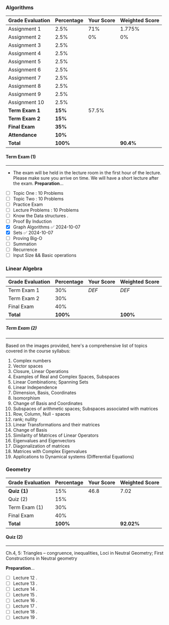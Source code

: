 ### Algorithms

| **Grade Evaluation** | **Percentage** | **Your Score** | **Weighted Score** |
| -------------------- | -------------- | -------------- | ------------------ |
| Assignment 1         | 2.5%           | 71%            | 1.775%             |
| Assignment 2         | 2.5%           | 0%             | 0%                 |
| Assignment 3         | 2.5%           |                |                    |
| Assignment 4         | 2.5%           |                |                    |
| Assignment 5         | 2.5%           |                |                    |
| Assignment 6         | 2.5%           |                |                    |
| Assignment 7         | 2.5%           |                |                    |
| Assignment 8         | 2.5%           |                |                    |
| Assignment 9         | 2.5%           |                |                    |
| Assignment 10        | 2.5%           |                |                    |
| **Term Exam 1**      | **15%**        | 57.5%          |                    |
| **Term Exam 2**      | **15%**        |                |                    |
| **Final Exam**       | **35%**        |                |                    |
| **Attendance**       | **10%**        |                |                    |
| **Total**            | **100%**       |                | **90.4%**          |
#### Term Exam (1)
___
- The exam will be held in the lecture room in the first hour of the lecture. Please make sure you arrive on time. We will have a short lecture after the exam.
**Preparation**$\dots$
- [ ] Topic One : 10 Problems 
- [ ] Topic Two : 10 Problems
- [ ] Practice Exam 
- [ ] Lecture Problems : 10 Problems
- [ ] Know the Data structures . 
- [ ] Proof By Induction 
- [x] Graph Algorithms ✅ 2024-10-07
- [x] Sets ✅ 2024-10-07
- [ ] Proving Big-O 
- [ ] Summation 
- [ ] Recurrence
- [ ] Input Size && Basic operations 

### Linear Algebra
| **Grade Evaluation** | **Percentage** | **Your Score** | **Weighted Score** |
| -------------------- | -------------- | -------------- | ------------------ |
| Term Exam 1          | 30%            | *DEF*          | *DEF*              |
| Term Exam 2          | 30%            |                |                    |
| Final Exam           | 40%            |                |                    |
| **Total**            | **100%**       |                | **100%**           |
##### Term Exam (2) 
___
Based on the images provided, here's a comprehensive list of topics covered in the course syllabus:
1. Complex numbers
2. Vector spaces
3. Closure, Linear Operations
4. Examples of Real and Complex Spaces, Subspaces
5. Linear Combinations; Spanning Sets
6. Linear Independence
7. Dimension, Basis, Coordinates
8. Isomorphism
9. Change of Basis and Coordinates
10. Subspaces of arithmetic spaces; Subspaces associated with matrices
11. Row, Column, Null - spaces
12. rank; nullity
13. Linear Transformations and their matrices
14. Change of Basis
15. Similarity of Matrices of Linear Operators
16. Eigenvalues and Eigenvectors
17. Diagonalization of matrices
18. Matrices with Complex Eigenvalues
19. Applications to Dynamical systems (Differential Equations)

### Geometry

| **Grade Evaluation** | **Percentage** | **Your Score** | **Weighted Score** |
| -------------------- | -------------- | -------------- | ------------------ |
| **Quiz (1)**         | 15%            | 46.8           | 7.02               |
| Quiz (2)             | 15%            |                |                    |
| Term Exam (1)        | 30%            |                |                    |
| Final Exam           | 40%            |                |                    |
| **Total**            | **100%**       |                | **92.02%**         |
#### Quiz (2)
___
Ch.4, 5: Triangles – congruence, inequalities, Loci in Neutral Geometry; First Constructions in Neutral geometry

**Preparation**$\dots$
- [ ] Lecture 12 .
- [ ] Lecture 13 .
- [ ] Lecture 14 .
- [ ] Lecture 15 .
- [ ] Lecture 16 .
- [ ] Lecture 17 .
- [ ] Lecture 18 .
- [ ] Lecture 19 .